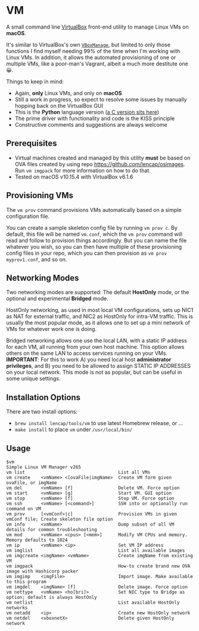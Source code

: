 # VM
A small command line [VirtualBox](https://www.virtualbox.org/) front-end utility to manage Linux VMs on __macOS__.

It's similar to VirtualBox's own [`VBoxManage`](https://www.virtualbox.org/manual/ch08.html), but limited to only those functions I find myself needing 99% of the time when I'm working with Linux VMs. In addition, it allows the automated provisioning of one or multiple VMs, like a poor-man's Vagrant, albeit a much more destitute one 😀.

Things to keep in mind:

- Again, __only__ Linux VMs, and only on __macOS__
- Still a work in progress, so expect to resolve some issues by manually hopping back on the VirtualBox GUI
- This is the __Python__ language version ([a C version sits here](https://github.com/lencap/vmc))
- The prime driver with functionality and code is the KISS principle
- Constructive comments and suggestions are always welcome

## Prerequisites
* Virtual machines created and managed by this utility __must__ be based on OVA files created by using repo https://github.com/lencap/osimages. Run `vm imgpack` for more information on how to do that. 
* Tested on macOS v10.15.4 with VirtualBox v6.1.6

## Provisioning VMs
The `vm prov` command provisions VMs automatically based on a simple configuration file.

You can create a sample skeleton config file by running `vm prov c`. By default, this file will be named `vm.conf`, which the `vm prov` command will read and follow to provision things accordingly. But you can name the file whatever you wish, so you can then have multiple of these provisioning config files in your repo, which you can then provision as `vm prov myprov1.conf`, and so on.

## Networking Modes
Two networking modes are supported: The default __HostOnly__ mode, or the optional and experimental __Bridged__ mode.

HostOnly networking, as used in most local VM configurations, sets up NIC1 as NAT for external traffic, and NIC2 as HostOnly for intra-VM traffic. This is usually the most popular mode, as it allows one to set up a mini network of VMs for whatever work one is doing.  

Bridged networking allows one use the local LAN, with a static IP address for each VM, all running from your own host machine. This option allows others on the same LAN to access services running on your VMs. __IMPORTANT__: For this to work A) you need local host __administrator privileges__, and B) you need to be allowed to assign STATIC IP ADDRESSES on your local network. This mode is not as popular, but can be useful in some unique settings.

## Installation Options
There are two install options:
- `brew install lencap/tools/vm` to use latest Homebrew release, or ...
- `make install` to place `vm` under `/usr/local/bin/`

## Usage
```
$vm
Simple Linux VM Manager v265
vm list                                   List all VMs
vm create    <vmName> <[ovaFile|imgName>  Create VM form given ovaFile, or imgName
vm del       <vmName> [f]                 Delete VM. Force option
vm start     <vmName> [g]                 Start VM. GUI option
vm stop      <vmName> [f]                 Stop VM. Force option
vm ssh       <vmName> [<command>]         SSH into or optionally run command on VM
vm prov      [<vmConf>|c]                 Provision VMs in given vmConf file; Create skeleton file option
vm info      <vmName>                     Dump subset of all VM details for common troubleshooting
vm mod       <vmName> <cpus> [<mem>]      Modify VM CPUs and memory. Memory defaults to 1024
vm ip        <vmName> <ip>                Set VM IP address
vm imglist                                List all available images
vm imgcreate <imgName> <vmName>           Create imgName from existing VM
vm imgpack                                How-to create brand new OVA image with Hashicorp packer
vm imgimp    <imgFile>                    Import image. Make available to this program
vm imgdel    <imgName> [f]                Delete image. Force option
vm nettype   <vmName> <ho[bri]>           Set NIC type to Bridge as option; default is always HostOnly
vm netlist                                List available HostOnly networks
vm netadd    <ip>                         Create new HostOnly network
vm netdel    <vboxnetX>                   Delete given HostOnly network
```
